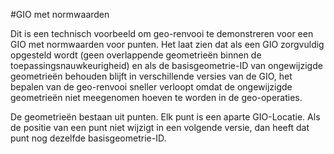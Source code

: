 #GIO met normwaarden

Dit is een technisch voorbeeld om geo-renvooi te demonstreren voor een GIO met normwaarden voor punten.
Het laat zien dat als een GIO zorgvuldig opgesteld wordt (geen overlappende geometrieën binnen de toepassingsnauwkeurigheid)
en als de basisgeometrie-ID van ongewijzigde geometrieën behouden blijft in verschillende versies van de GIO,
het bepalen van de geo-renvooi sneller verloopt omdat de ongewijzigde geometrieën niet meegenomen hoeven te worden
in de geo-operaties.

De geometrieën bestaan uit punten. Elk punt is een aparte GIO-Locatie.
Als de positie van een punt niet wijzigt in een volgende versie, dan heeft dat punt nog dezelfde basisgeometrie-ID.
